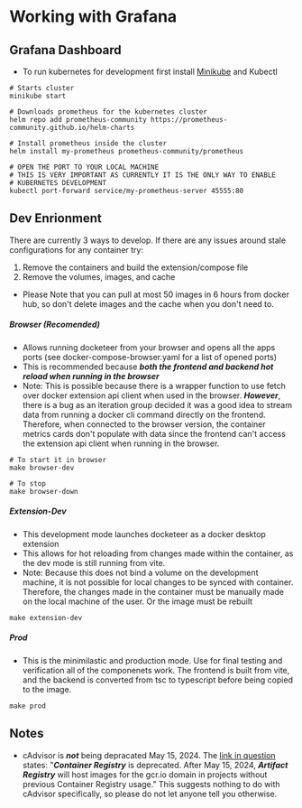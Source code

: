 # Working with Grafana

## Grafana Dashboard

* To run kubernetes for development first install [Minikube](https://formulae.brew.sh/formula/minikube) and Kubectl

```
# Starts cluster
minikube start 

# Downloads prometheus for the kubernetes cluster
helm repo add prometheus-community https://prometheus-community.github.io/helm-charts

# Install prometheus inside the cluster
helm install my-prometheus prometheus-community/prometheus

# OPEN THE PORT TO YOUR LOCAL MACHINE
# THIS IS VERY IMPORTANT AS CURRENTLY IT IS THE ONLY WAY TO ENABLE 
# KUBERNETES DEVELOPMENT
kubectl port-forward service/my-prometheus-server 45555:80
```

## Dev Enrionment
There are currently 3 ways to develop. If there are any issues around stale configurations for any container try:
1. Remove the containers and build the extension/compose file
2. Remove the volumes, images, and cache

* Please Note that you can pull at most 50 images in 6 hours from docker hub, so don't delete images and the cache when you don't need to.

##### Browser (Recomended)
* Allows running docketeer from your browser and opens all the apps ports (see docker-compose-browser.yaml for a list of opened ports)
* This is recommended because ***both the frontend and backend hot reload when running in the browser***
* Note: This is possible because there is a wrapper function to use fetch over docker extension api client when used in the browser. ***However***, there is a bug as an iteration group decided it was a good idea to stream data from running a docker cli command directly on the frontend. Therefore, when connected to the browser version, the container metrics cards don't populate with data since the frontend can't access the extension api client when running in the browser.

```
# To start it in browser
make browser-dev

# To stop
make browser-down
```
##### Extension-Dev
* This development mode launches docketeer as a docker desktop extension
* This allows for hot reloading from changes made within the container, as the dev mode is still running from vite.
* Note: Because this does not bind a volume on the development machine, it is not possible for local changes to be synced with container. Therefore, the changes made in the container must be manually made on the local machine of the user. Or the image must be rebuilt
```
make extension-dev
```

##### Prod
* This is the minimilastic and production mode. Use for final testing and verification all of the componenets work. The frontend is built from vite, and the backend is converted from tsc to typescript before being copied to the image.
```
make prod
```

## Notes

* cAdvisor is ***not*** being depracated May 15, 2024. The [link in question](https://console.cloud.google.com/gcr/images/cadvisor/GLOBAL/cadvisor) states: "***Container Registry*** is deprecated. After May 15, 2024, ***Artifact Registry*** will host images for the gcr.io domain in projects without previous Container Registry usage." This suggests nothing to do with cAdvisor specifically, so please do not let anyone tell you otherwise. 

